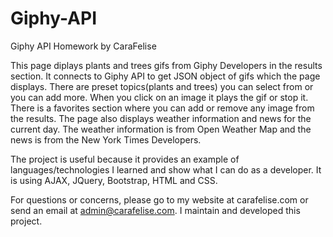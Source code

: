 # Giphy-API
Giphy API Homework by CaraFelise

This page diplays plants and trees gifs from Giphy Developers in the results section. It connects to Giphy API to get JSON object of gifs which the page displays. There are preset topics(plants and trees) you can select from or you can add more. When you click on an image it plays the gif or stop it. There is a favorites section where you can add or remove any image from the results. The page also displays weather information and news for the current day. The weather information is from Open Weather Map and the news is from the New York Times Developers.

The project is useful because it provides an example of languages/technologies I learned and show what I can do as a developer. It is using AJAX, JQuery, Bootstrap, HTML and CSS.

For questions or concerns, please go to my website at carafelise.com or send an email at admin@carafelise.com. I maintain and developed this project.
